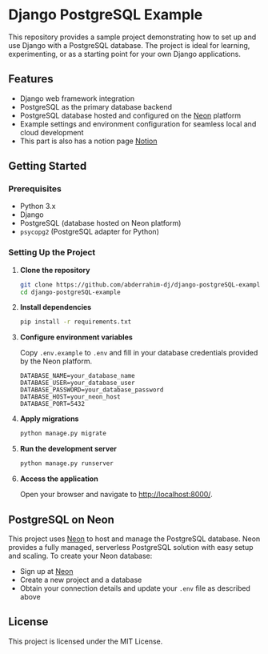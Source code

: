 # Django PostgreSQL Example

This repository provides a sample project demonstrating how to set up and use Django with a PostgreSQL database. The project is ideal for learning, experimenting, or as a starting point for your own Django applications.

## Features

- Django web framework integration
- PostgreSQL as the primary database backend
- PostgreSQL database hosted and configured on the [Neon](https://neon.tech/) platform
- Example settings and environment configuration for seamless local and cloud development
- This part is also has a notion page [Notion](https://www.notion.so/Django-Configure-Databases-25aab55ddcc980879160fb8e3db13d82)

## Getting Started

### Prerequisites

- Python 3.x
- Django
- PostgreSQL (database hosted on Neon platform)
- `psycopg2` (PostgreSQL adapter for Python)

### Setting Up the Project

1. **Clone the repository**
   ```bash
   git clone https://github.com/abderrahim-dj/django-postgreSQL-example.git
   cd django-postgreSQL-example
   ```

2. **Install dependencies**
   ```bash
   pip install -r requirements.txt
   ```

3. **Configure environment variables**

   Copy `.env.example` to `.env` and fill in your database credentials provided by the Neon platform.

   ```
   DATABASE_NAME=your_database_name
   DATABASE_USER=your_database_user
   DATABASE_PASSWORD=your_database_password
   DATABASE_HOST=your_neon_host
   DATABASE_PORT=5432
   ```

4. **Apply migrations**
   ```bash
   python manage.py migrate
   ```

5. **Run the development server**
   ```bash
   python manage.py runserver
   ```

6. **Access the application**

   Open your browser and navigate to [http://localhost:8000/](http://localhost:8000/).

## PostgreSQL on Neon

This project uses [Neon](https://neon.tech/) to host and manage the PostgreSQL database. Neon provides a fully managed, serverless PostgreSQL solution with easy setup and scaling. To create your Neon database:

- Sign up at [Neon](https://neon.tech/)
- Create a new project and a database
- Obtain your connection details and update your `.env` file as described above

## License

This project is licensed under the MIT License.

